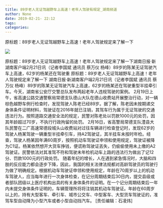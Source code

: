 ```yaml
---
title: 89岁老人无证驾越野车上高速！老年人驾驶有规定_湖南频道
author: None
date: 2019-02-21- 22:12
tags: 
categories: 
---
```

原标题：89岁老人无证驾越野车上高速！老年人驾驶规定来了解一下
<!-- more -->
                
<img align="center" border="0" src="http://p2.ifengimg.com/a/2016/0810/204c433878d5cf9size1_w16_h16.png" />
                
            
原标题：89岁老人无证驾越野车上高速！老年人驾驶规定来了解一下湖南日报·新湖南客户端2月21日讯（记者李国斌 通讯员 蔡万仪 杨峰）89岁的陈某无证驾驶汽车上高速，62岁的杨某还在驾驶重
原标题：89岁老人无证驾越野车上高速！老年人驾驶规定来了解一下
湖南日报·新湖南客户端2月21日讯（记者李国斌 通讯员 蔡万仪 杨峰）89岁的陈某无证驾驶汽车上高速，62岁的杨某还在驾驶重型半挂牵引车。今天，湖南省公安厅交警总队发布两起老年人违规驾驶的案例。
2月19日上午，省高速公路交通警察局常德支队德山大队在德山收费站开展整治行动，对一辆棕色越野车例行检查时，发现驾驶人陈老已经89岁。据了解，陈老因未按期递交身体条件证明材料，驾驶证在2016年就已注销，其驾车行为属于无证驾驶的交通违法行为。按照道路交通安全法的规定，民警对陈老处以罚款1000元的处罚，因其年龄超过70岁，不执行行政拘留的处罚。
2月16日，省高警局常德支队澧县大队民警在二广高速常德段城头山收费站对过往车辆进行检查登记时，发现62岁的驾驶人杨某驾驶一辆重型半挂牵引车，持A2驾驶证，其半挂车未按时年检。经查，驾驶人杨某因年满60周岁，按照机动车驾驶证申领和使用规定，驾驶证被降为C1证。杨某依然想开大货车挣钱，便谎称驾驶证丟失，仍偷偷使用未上缴的A2驾驶证。民警依法对其准驾不符和驾驶未年检机动车上路的违法行为做出了记12分、罚款1000元的行政处罚。
随着年纪的增长，人在遇到紧急情况时，大脑和四肢的反应能力都会逐步下降，因此，我国的相关法律法规都对高龄驾驶员的驾驶行为做了明确规定。根据机动车驾驶证申领和使用规定，年龄在70周岁以上的机动车驾驶人，应当每年进行一次身体检查，在记分周期结束后30日内，提交县级或者部队团级以上医疗机构出具的有关身体条件的证明。在一个记分周期结束后一年内未提交身体条件证明的，车辆管理所将将注销其机动车驾驶证。年龄在60周岁以上的，持有大型客车、牵引车、城市公交车、中型客车、大型货车驾驶证的，准驾车型自动降为小型汽车或者小型自动挡汽车。
[责任编辑：石凌炜]
            
